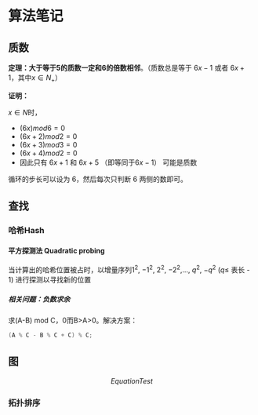 ---
---
# 算法笔记

## 质数

**定理：大于等于5的质数一定和6的倍数相邻**。（质数总是等于 $6x - 1$ 或者 $6x + 1$，其中$x \in N_+$）

**证明：**

$x \in N$时，

* $(6x) mod 6 = 0$
* $(6x + 2) mod 2 = 0$
* $(6x + 3) mod 3 = 0$
* $(6x + 4) mod 2 = 0$
* 因此只有 $6x + 1$ 和 $6x + 5$ （即等同于$6x - 1$） 可能是质数

循环的步长可以设为 6，然后每次只判断 6 两侧的数即可。

## 查找

### 哈希Hash

#### 平方探测法 Quadratic probing

当计算出的哈希位置被占时，以增量序列$1^2$, $-1^2$, $2^2$, $-2^2$,..., $q^2$, $-q^2$ ($q\leq$ 表长 - 1) 进行探测以寻找新的位置

##### 相关问题：负数求余

求(A-B) mod C，0而B>A>0。解决方案：
```C++
(A % C - B % C + C) % C;
```

## 图

$$Equation Test$$

### 拓扑排序
